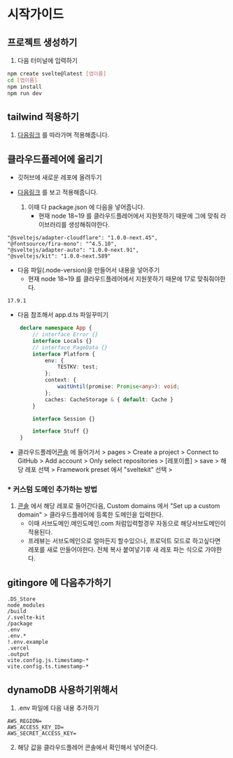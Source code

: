 # 시작가이드 


## 프로젝트 생성하기
1. 다음 터미널에 입력하기
```bash
npm create svelte@latest [앱이름]
cd [앱이름]
npm install
npm run dev
```

## tailwind 적용하기
1. [다음링크](https://tailwindcss.com/docs/guides/sveltekit) 를 따라가며 적용해줍니다.

## 클라우드플레어에 올리기
- 깃허브에 새로운 레포에 올려두기
- [다음링크](https://developers.cloudflare.com/pages/framework-guides/deploy-a-svelte-site/#usage) 를 보고 적용해줍니다. 

   1. 이때 다 package.json 에 다음을 넣어줍니다.
      - 현재 node 18~19 를 클라우드플레어에서 지원못하기 때문에 그에 맞춰 라이브러리를 생성해줘야한다.
```
"@sveltejs/adapter-cloudflare": "1.0.0-next.45",
"@fontsource/fira-mono": "^4.5.10",
"@sveltejs/adapter-auto": "1.0.0-next.91",
"@sveltejs/kit": "1.0.0-next.589"
```

- 다음 파일(.node-version)을 만들어서 내용을 넣어주기
   - 현재 node 18~19 를 클라우드플레어에서 지원못하기 때문에 17로 맞춰줘야한다.
```text
17.9.1
```

- 다음 참조해서 app.d.ts 파일꾸미기
```ts
	declare namespace App {
		// interface Error {}
		interface Locals {}
		// interface PageData {}
		interface Platform {
			env: {
				TESTKV: test;
			};
			context: {
				waitUntil(promise: Promise<any>): void;
			};
			caches: CacheStorage & { default: Cache }
		}

		interface Session {}

		interface Stuff {}
	}
```

- 클라우드플레어[콘솔](https://dash.cloudflare.com/362e0c97b9227574746837c064f4d3a5/pages) 에 들어가서 > pages > Create a project > Connect to GitHub > Add account > Only select repositories > [레포이름] > save > 해당 레포 선택 > Framework preset 에서 "sveltekit" 선택 > 


### * 커스텀 도메인 추가하는 방법
1. [콘솔](https://dash.cloudflare.com/362e0c97b9227574746837c064f4d3a5/pages) 에서 해당 레포로 들어간다음, Custom domains 에서 "Set up a custom domain" > 클라우드플레어에 등록한 도메인을 입력한다.
   * 이때 서브도메인.메인도메인.com 처럼입력할경우 자동으로 해당서브도메인이 적용된다.
   * 프레뷰는 서브도메인으로 얼마든지 할수있으나, 프로덕트 모드로 하고싶다면 레포를 새로 만들어야한다. 전체 복사 붙여넣기후 새 레포 파는 식으로 가야한다.


## gitingore 에 다음추가하기
```text
.DS_Store
node_modules
/build
/.svelte-kit
/package
.env
.env.*
!.env.example
.vercel
.output
vite.config.js.timestamp-*
vite.config.ts.timestamp-*
```


## dynamoDB 사용하기위해서 
1. .env 파일에 다음 내용 추가하기
```text
AWS_REGION=
AWS_ACCESS_KEY_ID=
AWS_SECRET_ACCESS_KEY=
```

2. 해당 값을 클라우드플레어 콘솔에서 확인해서 넣어준다.